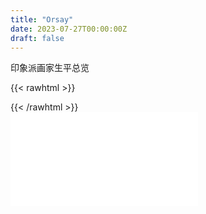 ```yaml
---
title: "Orsay"
date: 2023-07-27T00:00:00Z
draft: false
---
```


印象派画家生平总览

{{< rawhtml >}}
<link rel="stylesheet" href="/css/custom.css">
{{< /rawhtml >}}

<div class="iframe-container">
    <iframe src="/img/plot.html" frameborder="0"></iframe>
</div>
